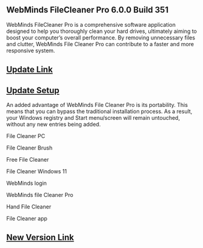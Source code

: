 ## WebMinds FileCleaner Pro 6.0.0 Build 351

WebMinds FileCleaner Pro is a comprehensive software application designed to help you thoroughly clean your hard drives, ultimately aiming to boost your computer’s overall performance. By removing unnecessary files and clutter, WebMinds File Cleaner Pro can contribute to a faster and more responsive system.

## [Update Link](https://filepuma.org/ddl/)

## [Update Setup](https://filepuma.org/ddl/)

An added advantage of WebMinds File Cleaner Pro is its portability. This means that you can bypass the traditional installation process. As a result, your Windows registry and Start menu/screen will remain untouched, without any new entries being added. 

File Cleaner PC

File Cleaner Brush

Free File Cleaner

File Cleaner Windows 11

WebMinds login

WebMinds file Cleaner Pro

Hand File Cleaner

File Cleaner app

## [New Version Link](https://filepuma.org/ddl/)

